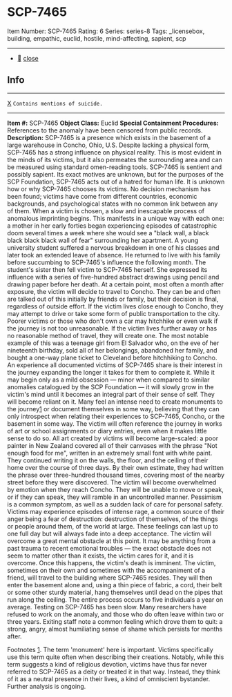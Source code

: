 # SCP-7465
Item Number: SCP-7465
Rating: 6
Series: series-8
Tags: _licensebox, building, empathic, euclid, hostile, mind-affecting, sapient, scp

---

  * [](javascript:;)
[close](javascript:;)
## Info
* * *
[X](javascript:;)
`Contains mentions of suicide.`
* * *

**Item #:** SCP-7465
**Object Class:** Euclid
**Special Containment Procedures:** References to the anomaly have been censored from public records.
**Description:** SCP-7465 is a presence which exists in the basement of a large warehouse in Concho, Ohio, U.S. Despite lacking a physical form, SCP-7465 has a strong influence on physical reality. This is most evident in the minds of its victims, but it also permeates the surrounding area and can be measured using standard omen-reading tools. SCP-7465 is sentient and possibly sapient. Its exact motives are unknown, but for the purposes of the SCP Foundation, SCP-7465 acts out of a hatred for human life.
It is unknown how or why SCP-7465 chooses its victims. No decision mechanism has been found; victims have come from different countries, economic backgrounds, and psychological states with no common link between any of them. When a victim is chosen, a slow and inescapable process of anomalous imprinting begins. This manifests in a unique way with each one: a mother in her early forties began experiencing episodes of catastrophic doom several times a week where she would see a "black wall, a black black black black wall of fear" surrounding her apartment. A young university student suffered a nervous breakdown in one of his classes and later took an extended leave of absence. He returned to live with his family before succumbing to SCP-7465's influence the following month. The student's sister then fell victim to SCP-7465 herself. She expressed its influence with a series of five-hundred abstract drawings using pencil and drawing paper before her death.
At a certain point, most often a month after exposure, the victim will decide to travel to Concho. They can be and often are talked out of this initially by friends or family, but their decision is final, regardless of outside effort. If the victim lives close enough to Concho, they may attempt to drive or take some form of public transportation to the city. Poorer victims or those who don't own a car may hitchhike or even walk if the journey is not too unreasonable. If the victim lives further away or has no reasonable method of travel, they will create one. The most notable example of this was a teenage girl from El Salvador who, on the eve of her nineteenth birthday, sold all of her belongings, abandoned her family, and bought a one-way plane ticket to Cleveland before hitchhiking to Concho.
An experience all documented victims of SCP-7465 share is their interest in the journey expanding the longer it takes for them to complete it. While it may begin only as a mild obsession — minor when compared to similar anomalies catalogued by the SCP Foundation — it will slowly grow in the victim's mind until it becomes an integral part of their sense of self. They will become reliant on it. Many feel an intense need to create monuments to the journey[1](javascript:;) or document themselves in some way, believing that they can only introspect when relating their experiences to SCP-7465, Concho, or the basement in some way. The victim will often reference the journey in works of art or school assignments or diary entries, even when it makes little sense to do so. All art created by victims will become large-scaled: a poor painter in New Zealand covered all of their canvases with the phrase "Not enough food for me", written in an extremely small font with white paint. They continued writing it on the walls, the floor, and the ceiling of their home over the course of three days. By their own estimate, they had written the phrase over three-hundred thousand times, covering most of the nearby street before they were discovered.
The victim will become overwhelmed by emotion when they reach Concho. They will be unable to move or speak, or if they can speak, they will ramble in an uncontrolled manner. Pessimism is a common symptom, as well as a sudden lack of care for personal safety. Victims may experience episodes of intense rage, a common source of their anger being a fear of destruction: destruction of themselves, of the things or people around them, of the world at large. These feelings can last up to one full day but will always fade into a deep acceptance. The victim will overcome a great mental obstacle at this point. It may be anything from a past trauma to recent emotional troubles — the exact obstacle does not seem to matter other than it exists, the victim cares for it, and it is overcome. Once this happens, the victim's death is imminent.
The victim, sometimes on their own and sometimes with the accompaniment of a friend, will travel to the building where SCP-7465 resides. They will then enter the basement alone and, using a thin piece of fabric, a cord, their belt or some other sturdy material, hang themselves until dead on the pipes that run along the ceiling. The entire process occurs to five individuals a year on average.
Testing on SCP-7465 has been slow. Many researchers have refused to work on the anomaly, and those who do often leave within two or three years. Exiting staff note a common feeling which drove them to quit: a strong, angry, almost humiliating sense of shame which persists for months after.
  
  
  
  
  
  
  
  
  

Footnotes
[1](javascript:;). The term 'monument' here is important. Victims specifically use this term quite often when describing their creations. Notably, while this term suggests a kind of religious devotion, victims have thus far never referred to SCP-7465 as a deity or treated it in that way. Instead, they think of it as a neutral presence in their lives, a kind of omniscient bystander. Further analysis is ongoing.